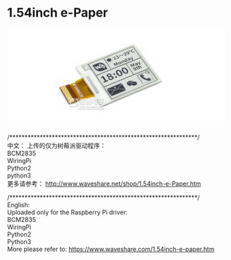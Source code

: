 ﻿# 1.54inch e-Paper  
![1.54inch-e-Paper-intro.JPG](1.54inch-e-Paper-intro.JPG)

/**************************************************************/  
中文：
上传的仅为树莓派驱动程序：  
BCM2835  
WiringPi  
Python2  
python3  
更多请参考：
http://www.waveshare.net/shop/1.54inch-e-Paper.htm

/**************************************************************/  
English:  
Uploaded only for the Raspberry Pi driver:  
BCM2835  
WiringPi  
Python2  
Python3  
More please refer to:
https://www.waveshare.com/1.54inch-e-paper.htm


